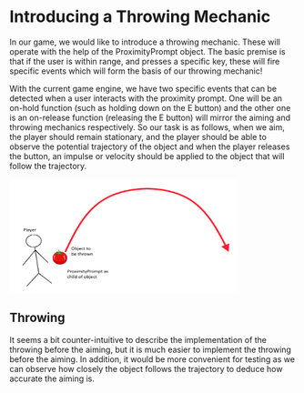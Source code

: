 <h1> Introducing a Throwing Mechanic </h1>

<p>
In our game, we would like to introduce a throwing mechanic. These will operate with the help of the ProximityPrompt object. 
The basic premise is that if the user is within range, and presses a specific key, these will fire specific events which will form 
the basis of our throwing mechanic!
</p>

<p>
With the current game engine, we have two specific events that can be detected when a user interacts with the proximity prompt. One will
be an on-hold function (such as holding down on the E button) and the other one is an on-release function (releasing the E button) will
mirror the aiming and throwing mechanics respectively. So our task is as follows, when we aim, the player should remain stationary, and the
player should be able to observe the potential trajectory of the object and when the player releases the button, an impulse or velocity should
be applied to the object that will follow the trajectory.
</p>

<img src="../ThrowingMechanics/PersonThrowing.png" width="400" height="200">

<h2> Throwing </h2>
It seems a bit counter-intuitive to describe the implementation of the throwing before the aiming, but it is much easier to implement
the throwing before the aiming. In addition, it would be more convenient for testing as we can observe how closely the object follows the
trajectory to deduce how accurate the aiming is.
